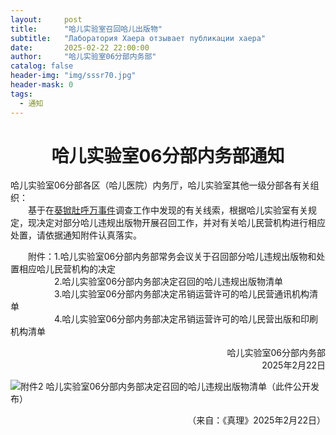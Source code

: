 ```yaml
---
layout:     post
title:      "哈儿实验室召回哈儿出版物"
subtitle:   "Лаборатория Хаера отзывает публикации хаера"
date:       2025-02-22 22:00:00
author:     "哈儿实验室06分部内务部"
catalog: false
header-img: "img/sssr70.jpg"
header-mask: 0
tags:
  - 通知
---
```


<div style="text-align: center"><h1>哈儿实验室06分部内务部通知</h1></div>

哈儿实验室06分部各区（哈儿医院）内务厅，哈儿实验室其他一级分部各有关组织：  
&emsp;&emsp;基于在[葵锨肚呼万事件](../../../../2025/01/27/%E5%93%88%E5%84%BF%E5%AE%9E%E9%AA%8C%E5%AE%A4%E5%AE%A1%E8%AE%A1%E9%99%A2%E8%A2%AB%E5%93%88%E5%84%BF%E5%9B%B4%E5%A0%B5/)调查工作中发现的有关线索，根据哈儿实验室有关规定，现决定对部分哈儿违规出版物开展召回工作，并对有关哈儿民营机构进行相应处置，请依据通知附件认真落实。

&emsp;&emsp;附件：1.哈儿实验室06分部内务部常务会议关于召回部分哈儿违规出版物和处置相应哈儿民营机构的决定  
&emsp;&emsp;&emsp;&emsp;&emsp;2.哈儿实验室06分部内务部决定召回的哈儿违规出版物清单  
&emsp;&emsp;&emsp;&emsp;&emsp;3.哈儿实验室06分部内务部决定吊销运营许可的哈儿民营通讯机构清单  
&emsp;&emsp;&emsp;&emsp;&emsp;4.哈儿实验室06分部内务部决定吊销运营许可的哈儿民营出版和印刷机构清单

<div style="text-align: right">哈儿实验室06分部内务部</div>
<div style="text-align: right">2025年2月22日</div>

![附件2 哈儿实验室06分部内务部决定召回的哈儿违规出版物清单（此件公开发布）](../../../../img/msgimg/2025_02_22-1.jpg)

<div style="text-align: right">（来自：《真理》2025年2月22日）</div>